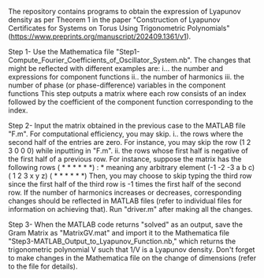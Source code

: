 The repository contains programs to obtain the expression of Lyapunov density as per Theorem 1 in the paper "Construction of Lyapunov Certificates for Systems on Torus Using Trigonometric Polynomials" (https://www.preprints.org/manuscript/202409.1361/v1).

Step 1- Use the Mathematica file "Step1-Compute_Fourier_Coefficients_of_Oscillator_System.nb". The changes that might be reflected with different examples are:
                  i... the number and expressions for component functions
                  ii.. the number of harmonics
                  iii. the number of phase (or phase-difference) variables in the component functions
        This step outputs a matrix where each row consists of an index followed by the coefficient of the component function corresponding to the index. 
        
Step 2- Input the matrix obtained in the previous case to the MATLAB file "F.m". For computational efficiency, you may skip. 
                  i.. the rows where the second half of the entries are zero. For instance, you may skip the row (1 2 3 0 0 0) while inputting in "F.m".
                  ii. the rows whose first half is negative of the first half of a previous row. For instance, suppose the matrix has the following rows 
                                                                      ( *  *  * * * *) : * meaning any arbitrary element
                                                                      (-1 -2 -3 a b c)
                                                                      ( 1  2  3 x y z)
                                                                      ( *  *  * * * *)
                      Then, you may choose to skip typing the third row since the first half of the third row is -1 times the first half of the second row. 
         If the number of harmonics increases or decreases, corresponding changes should be reflected in MATLAB files (refer to individual files for information on achieving that). Run "driver.m" after making all            the changes.

Step 3- When the MATLAB code returns "solved" as an output, save the Gram Matrix as "MatrixGV.mat" and import it to the Mathematica file "Step3-MATLAB_Output_to_Lyapunov_Function.nb," which returns the trigonometric polynomial V such that 1/V is a Lyapunov density. Don't forget to make changes in the Mathematica file on the change of dimensions (refer to the file for details).
                                                                                                                                                                
